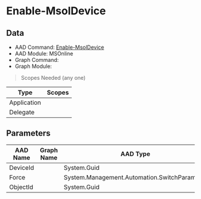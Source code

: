 # Enable-MsolDevice

> 

## Data

+ AAD Command: [Enable-MsolDevice](https://docs.microsoft.com/en-us/powershell/module/MSOnline/Enable-MsolDevice)
+ AAD Module: MSOnline
+ Graph Command: [](https://docs.microsoft.com/en-us/powershell/module//)
+ Graph Module: 

> Scopes Needed (any one)

|Type|Scopes|
|---|---|
|Application||
|Delegate||

## Parameters

|AAD Name|Graph Name|AAD Type|Graph Type|Infos|
|---|---|---|---|---|
|DeviceId||System.Guid|||
|Force||System.Management.Automation.SwitchParameter|||
|ObjectId||System.Guid|||

